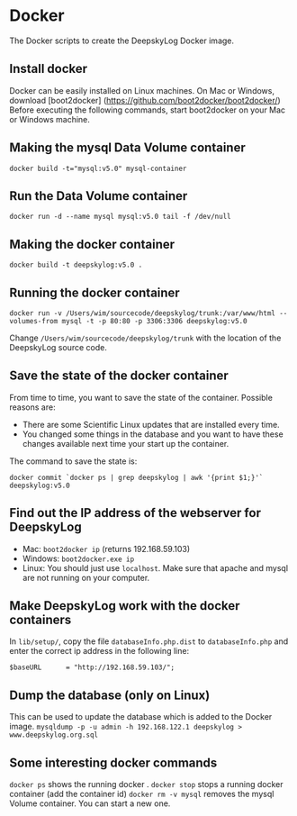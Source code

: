 # Docker
The Docker scripts to create the DeepskyLog Docker image.

## Install docker
Docker can be easily installed on Linux machines. On Mac or Windows, download [boot2docker] (https://github.com/boot2docker/boot2docker/)
Before executing the following commands, start boot2docker on your Mac or Windows machine.

## Making the mysql Data Volume container
`docker build -t="mysql:v5.0" mysql-container`

## Run the Data Volume container
`docker run -d --name mysql mysql:v5.0 tail -f /dev/null`

## Making the docker container
`docker build -t deepskylog:v5.0 .`

## Running the docker container
`docker run -v /Users/wim/sourcecode/deepskylog/trunk:/var/www/html --volumes-from mysql -t -p 80:80 -p 3306:3306 deepskylog:v5.0`

Change `/Users/wim/sourcecode/deepskylog/trunk` with the location of the DeepskyLog source code.

## Save the state of the docker container
From time to time, you want to save the state of the container. Possible reasons are:

+ There are some Scientific Linux updates that are installed every time.
+ You changed some things in the database and you want to have these changes available next time your start up the container.

The command to save the state is:

    docker commit `docker ps | grep deepskylog | awk '{print $1;}'` deepskylog:v5.0


## Find out the IP address of the webserver for DeepskyLog
* Mac: `boot2docker ip` (returns 192.168.59.103)
* Windows: `boot2docker.exe ip`
* Linux: You should just use `localhost`. Make sure that apache and mysql are not running on your computer.

## Make DeepskyLog work with the docker containers

In `lib/setup/`, copy the file `databaseInfo.php.dist` to `databaseInfo.php` and enter the correct ip address in the following line:

`$baseURL      = "http://192.168.59.103/";`

## Dump the database (only on Linux)
This can be used to update the database which is added to the Docker image.
`mysqldump -p -u admin -h 192.168.122.1 deepskylog > www.deepskylog.org.sql`

## Some interesting docker commands
`docker ps` shows the running docker .
`docker stop` stops a running docker container (add the container id)
`docker rm -v mysql` removes the mysql Volume container. You can start a new one.
